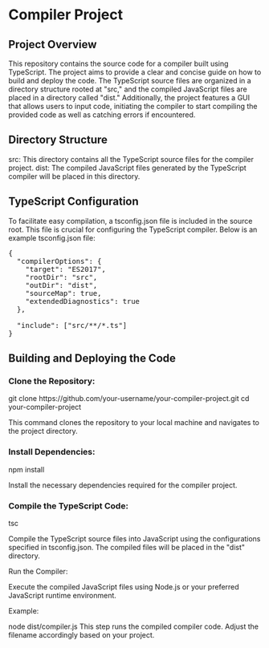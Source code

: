 # Compiler Project

## Project Overview

This repository contains the source code for a compiler built using TypeScript. The project aims to provide a clear and concise guide on how to build and deploy the code. The TypeScript source files are organized in a directory structure rooted at "src," and the compiled JavaScript files are placed in a directory called "dist." Additionally, the project features a GUI that allows users to input code, initiating the compiler to start compiling the provided code as well as catching errors if encountered.

## Directory Structure

src: This directory contains all the TypeScript source files for the compiler project.
dist: The compiled JavaScript files generated by the TypeScript compiler will be placed in this directory.

## TypeScript Configuration

To facilitate easy compilation, a tsconfig.json file is included in the source root. This file is crucial for configuring the TypeScript compiler. Below is an example tsconfig.json file:

<pre>
{
  "compilerOptions": {
    "target": "ES2017",
    "rootDir": "src",
    "outDir": "dist",
    "sourceMap": true,
    "extendedDiagnostics": true
  },

  "include": ["src/**/*.ts"]
}
</pre>

## Building and Deploying the Code

### Clone the Repository:

<prev>
git clone https://github.com/your-username/your-compiler-project.git
cd your-compiler-project
</prev>

This command clones the repository to your local machine and navigates to the project directory.

### Install Dependencies:

<prev>
npm install
</prev>

Install the necessary dependencies required for the compiler project.

### Compile the TypeScript Code:

<prev>
tsc
</prev>

Compile the TypeScript source files into JavaScript using the configurations specified in tsconfig.json. The compiled files will be placed in the "dist" directory.

Run the Compiler:

Execute the compiled JavaScript files using Node.js or your preferred JavaScript runtime environment.

Example:

<prev>
node dist/compiler.js
</prev>
This step runs the compiled compiler code. Adjust the filename accordingly based on your project.
